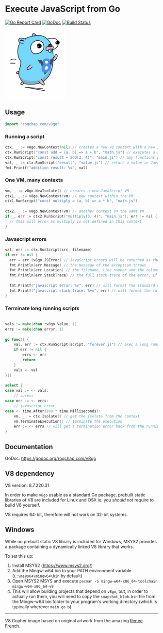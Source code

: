# Execute JavaScript from Go

[![Go Report Card](https://goreportcard.com/badge/rogchap.com/v8go)](https://goreportcard.com/report/rogchap.com/v8go) 
[![GoDoc](https://godoc.org/rogchap.com/v8go?status.svg)](https://godoc.org/rogchap.com/v8go) 
[![Build Status](https://travis-ci.org/rogchap/v8go.svg?branch=master)](https://travis-ci.org/rogchap/v8go)

<img src="gopher.jpg" width="200px" alt="V8 Gopher based on original artwork from the amazing Renee French" />

## Usage

```go
import "rogchap.com/v8go"
```

### Running a script

```go
ctx, _ := v8go.NewContext(nil) // creates a new V8 context with a new Isolate aka VM
ctx.RunScript("const add = (a, b) => a + b", "math.js") // executes a script on the global context
ctx.RunScript("const result = add(3, 4)", "main.js") // any functions previously added to the context can be called
val, _ := ctx.RunScript("result", "value.js") // return a value in JavaScript back to Go
fmt.Printf("addition result: %s", val)
```

### One VM, many contexts

```go
vm, _ := v8go.NewIsolate() // creates a new JavaScript VM
ctx1, _ := v8go.NewContext(vm) // new context within the VM
ctx1.RunScript("const multiply = (a, b) => a * b", "math.js")

ctx2, _ := v8go.NewContext(vm) // another context on the same VM
if _, err := ctx2.RunScript("multiply(3, 4)", "main.js"); err != nil {
  // this will error as multiply is not defined in this context
}
```

### Javascript errors

```go
val, err := ctx.RunScript(src, filename)
if err != nil {
  err = err.(v8go.JSError) // JavaScript errors will be returned as the JSError struct
  fmt.Println(err.Message) // the message of the exception thrown
  fmt.Println(err.Location) // the filename, line number and the column where the error occured
  fmt.Println(err.StackTrace) // the full stack trace of the error, if available

  fmt.Printf("javascript error: %v", err) // will format the standard error message
  fmt.Printf("javascript stack trace: %+v", err) // will format the full error stack trace
}
```

### Terminate long running scripts

```go

vals := make(chan *v8go.Value, 1)
errs := make(chan error, 1)

go func() {
    val, err := ctx.RunScript(script, "forever.js") // exec a long running script
    if err != nil {
        errs <- err
        return
    }
    vals <- val
}()

select {
case val := <- vals:
    // sucess
case err := <- errs:
    // javascript error
case <- time.After(200 * time.Milliseconds):
    vm, _ := ctx.Isolate() // get the Isolate from the context
    vm.TerminateExecution() // terminate the execution 
    err := <- errs // will get a termination error back from the running script
}
```

## Documentation

GoDoc: https://godoc.org/rogchap.com/v8go

## V8 dependency

V8 version: 8.7.220.31

In order to make `v8go` usable as a standard Go package, prebuilt static libraries of V8
are included for Linux and OSX ie. you *should not* require to build V8 yourself.

V8 requires 64-bit, therefore will not work on 32-bit systems. 

## Windows
While no prebuilt static V8 library is included for Windows, MSYS2 provides a package containing
a dynamically linked V8 library that works.

To set this up:
1. Install MSYS2 (https://www.msys2.org/)
2. Add the Mingw-w64 bin to your PATH environment variable (`C:\msys64\mingw64\bin` by default)
3. Open MSYS2 MSYS and execute `pacman -S mingw-w64-x86_64-toolchain mingw-w64-x86_64-v8`
4. This will allow building projects that depend on `v8go`, but, in order to actually run them,
   you will need to copy the `snapshot_blob.bin` file from the Mingw-w64 bin folder to your program's
   working directory (which is typically wherever `main.go` is)

---

V8 Gopher image based on original artwork from the amazing [Renee French](http://reneefrench.blogspot.com).
